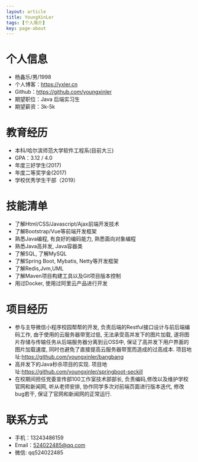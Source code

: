 ```yaml
---
layout: article
title: YoungXinLer
tags: [个人简介]
key: page-about
---
```

# 个人信息

* 杨鑫乐/男/1998
* 个人博客：https://yxler.cn
* Github：https://github.com/youngxinler
* 期望职位：Java 后端实习生
* 期望薪资：3k-5k

# 教育经历

* 本科/哈尔滨师范大学软件工程系(目前大三)
* GPA：3.12 / 4.0
* 年度三好学生(2017)
* 年度二等奖学金(2017)
* 学校优秀学生干部（2019）

# 技能清单

* 了解Html/CSS/Javascript/Ajax前端开发技术
* 了解Bootstrap/Vue等前端开发框架
* 熟悉Java编程, 有良好的编码能力, 熟悉面向对象编程
* 熟悉Java高并发, Java容器类
* 了解SQL, 了解MySQL
* 了解Spring Boot, Mybatis, Netty等开发框架
* 了解Redis,Jvm,UML
* 了解Maven项目构建工具以及Git项目版本控制
* 用过Docker, 使用过阿里云产品进行开发

# 项目经历

* 参与主导微信小程序校园帮帮的开发, 负责后端的Restful接口设计与前后端编码工作, 由于使用的云服务器带宽过低, 无法承受高并发下的图片加载, 遂将图片存储与传输任务从后端服务器分离到云OSS中, 保证了高并发下用户界面的图片加载速度, 同时也避免了直接提高云服务器带宽而造成的过高成本.
项目地址:https://github.com/youngxinler/bangbang
* 高并发下的Java秒杀项目的实现.
项目地址:https://github.com/youngxinler/springboot-seckill
* 在校期间担任党委宣传部100工作室技术部部长, 负责编码,修改以及维护学校官网和新闻网, 听从老师安排, 协作同学多次对前端页面进行版本迭代, 修改bug若干, 保证了官网和新闻网的正常运行.

# 联系方式

* 手机：13243486159
* Email：524022485@qq.com
* 微信: qq524022485


  
  
